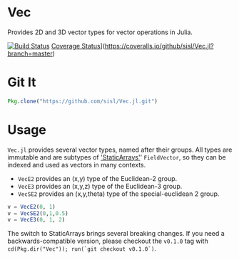 # Vec

Provides 2D and 3D vector types for vector operations in Julia.

[![Build Status](https://travis-ci.org/sisl/Vec.jl.svg?branch=master)](https://travis-ci.org/sisl/Vec.jl)
[Coverage Status](https://coveralls.io/repos/sisl/Vec.jl/badge.svg?branch=master&service=github)](https://coveralls.io/github/sisl/Vec.jl?branch=master)

# Git It

```julia
Pkg.clone("https://github.com/sisl/Vec.jl.git")
```

# Usage

`Vec.jl` provides several vector types, named after their groups. All types are immutable and are subtypes of ['StaticArrays'](https://github.com/JuliaArrays/StaticArrays.jl)' `FieldVector`, so they can be indexed and used as vectors in many contexts.

* `VecE2` provides an (x,y) type of the Euclidean-2 group.
* `VecE3` provides an (x,y,z) type of the Euclidean-3 group.
* `VecSE2` provides an (x,y,theta) type of the special-euclidean 2 group.

```julia
v = VecE2(0, 1)
v = VecSE2(0,1,0.5)
v = VecE3(0, 1, 2)
```

The switch to StaticArrays brings several breaking changes. If you need a backwards-compatible version, please checkout the `v0.1.0` tag with ```cd(Pkg.dir("Vec")); run(`git checkout v0.1.0`)```.
